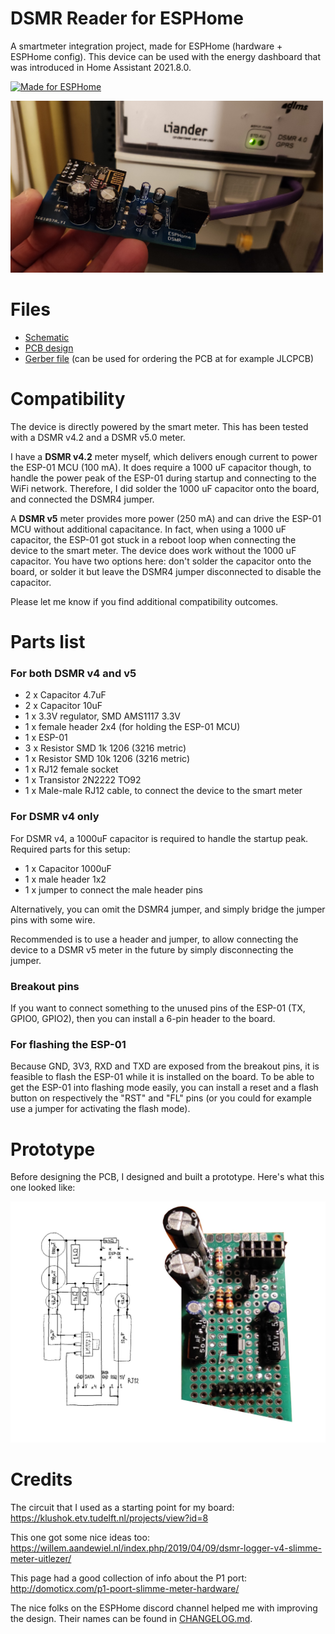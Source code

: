 # DSMR Reader for ESPHome

A smartmeter integration project, made for ESPHome (hardware + ESPHome config).
This device can be used with the energy dashboard that was introduced in Home Assistant 2021.8.0.

[<img alt="Made for ESPHome" src="https://esphome.io/_static/made-for-esphome-black-on-transparent.png" width="250">](https://esphome.io/guides/made_for_esphome.html)

<img alt="Revision 1 hooked up" src="images/rev1_connected_to_meter.png" width="500">

# Files

* [Schematic](PCB/schematic.png)
* [PCB design](PCB/design.png)
* [Gerber file](PCB/gerber.zip) (can be used for ordering the PCB at for example JLCPCB)

# Compatibility

The device is directly powered by the smart meter. This has been tested with a DSMR v4.2 and a  DSMR v5.0 meter.

I have a **DSMR v4.2** meter myself, which delivers enough current to power the ESP-01 MCU (100 mA). It does require a 1000 uF capacitor though, to handle the power peak of the ESP-01 during startup and connecting to the WiFi network. Therefore, I did solder the 1000 uF capacitor onto the board, and connected the DSMR4 jumper.

A **DSMR v5** meter provides more power (250 mA) and can drive the ESP-01 MCU without additional capacitance. In fact, when using a 1000 uF capacitor, the ESP-01 got stuck in a reboot loop when connecting the device to the smart meter. The device does work without the 1000 uF capacitor. You have two options here: don't solder the capacitor onto the board, or solder it but leave the DSMR4 jumper disconnected to disable the capacitor.

Please let me know if you find additional compatibility outcomes.

# Parts list

### For both DSMR v4 and v5

* 2 x Capacitor 4.7uF
* 2 x Capacitor 10uF
* 1 x 3.3V regulator, SMD AMS1117 3.3V
* 1 x female header 2x4 (for holding the ESP-01 MCU)
* 1 x ESP-01
* 3 x Resistor SMD 1k 1206 (3216 metric)
* 1 x Resistor SMD 10k 1206 (3216 metric)
* 1 x RJ12 female socket
* 1 x Transistor 2N2222 TO92
* 1 x Male-male RJ12 cable, to connect the device to the smart meter

### For DSMR v4 only

For DSMR v4, a 1000uF capacitor is required to handle the startup peak.
Required parts for this setup:

* 1 x Capacitor 1000uF
* 1 x male header 1x2
* 1 x jumper to connect the male header pins

Alternatively, you can omit the DSMR4 jumper, and simply bridge the
jumper pins with some wire.

Recommended is to use a header and jumper, to allow connecting the device
to a DSMR v5 meter in the future by simply disconnecting the jumper.

### Breakout pins

If you want to connect something to the unused pins of the ESP-01 (TX, GPIO0, GPIO2),
then you can install a 6-pin header to the board.

### For flashing the ESP-01

Because GND, 3V3, RXD and TXD are exposed from the breakout pins, it is feasible
to flash the ESP-01 while it is installed on the board.
To be able to get the ESP-01 into flashing mode easily, you can install a reset
and a flash button on respectively the "RST" and "FL" pins (or you could for
example use a jumper for activating the flash mode).

# Prototype

Before designing the PCB, I designed and built a prototype.
Here's what this one looked like:

![prototype](images/rev0_prototype.jpg)

# Credits

The circuit that I used as a starting point for my board:
https://klushok.etv.tudelft.nl/projects/view?id=8

This one got some nice ideas too:
https://willem.aandewiel.nl/index.php/2019/04/09/dsmr-logger-v4-slimme-meter-uitlezer/

This page had a good collection of info about the P1 port:
http://domoticx.com/p1-poort-slimme-meter-hardware/

The nice folks on the ESPHome discord channel helped me with improving the
design. Their names can be found in [CHANGELOG.md](CHANGELOG.md).

